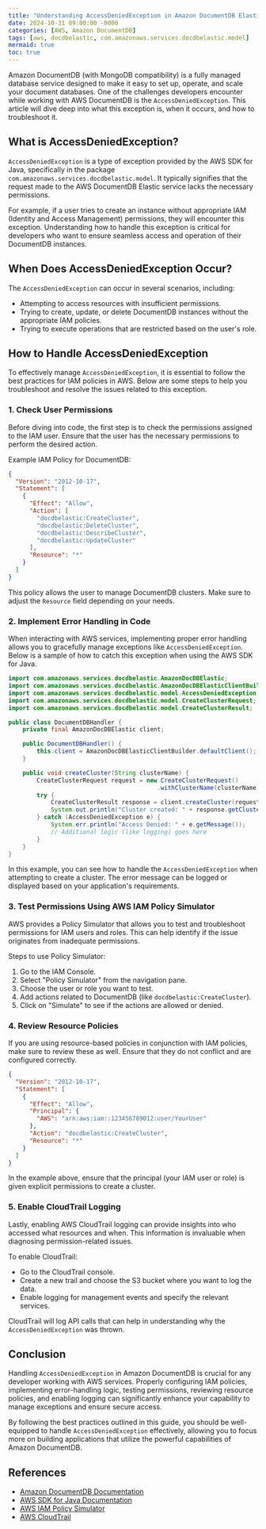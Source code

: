 ```yaml
---
title: "Understanding AccessDeniedException in Amazon DocumentDB Elastic Service"
date: 2024-10-31 09:00:00 -0000
categories: [AWS, Amazon DocumentDB]
tags: [aws, docdbelastic, com.amazonaws.services.docdbelastic.model]
mermaid: true
toc: true
---
```



Amazon DocumentDB (with MongoDB compatibility) is a fully managed database service designed to make it easy to set up, operate, and scale your document databases. One of the challenges developers encounter while working with AWS DocumentDB is the `AccessDeniedException`. This article will dive deep into what this exception is, when it occurs, and how to troubleshoot it.

## What is AccessDeniedException?

`AccessDeniedException` is a type of exception provided by the AWS SDK for Java, specifically in the package `com.amazonaws.services.docdbelastic.model`. It typically signifies that the request made to the AWS DocumentDB Elastic service lacks the necessary permissions.

For example, if a user tries to create an instance without appropriate IAM (Identity and Access Management) permissions, they will encounter this exception. Understanding how to handle this exception is critical for developers who want to ensure seamless access and operation of their DocumentDB instances.

## When Does AccessDeniedException Occur?

The `AccessDeniedException` can occur in several scenarios, including:

- Attempting to access resources with insufficient permissions.
- Trying to create, update, or delete DocumentDB instances without the appropriate IAM policies.
- Trying to execute operations that are restricted based on the user's role.

## How to Handle AccessDeniedException

To effectively manage `AccessDeniedException`, it is essential to follow the best practices for IAM policies in AWS. Below are some steps to help you troubleshoot and resolve the issues related to this exception.

### 1. Check User Permissions

Before diving into code, the first step is to check the permissions assigned to the IAM user. Ensure that the user has the necessary permissions to perform the desired action.

Example IAM Policy for DocumentDB:

```json
{
  "Version": "2012-10-17",
  "Statement": [
    {
      "Effect": "Allow",
      "Action": [
        "docdbelastic:CreateCluster",
        "docdbelastic:DeleteCluster",
        "docdbelastic:DescribeCluster",
        "docdbelastic:UpdateCluster"
      ],
      "Resource": "*"
    }
  ]
}
```

This policy allows the user to manage DocumentDB clusters. Make sure to adjust the `Resource` field depending on your needs.

### 2. Implement Error Handling in Code

When interacting with AWS services, implementing proper error handling allows you to gracefully manage exceptions like `AccessDeniedException`. Below is a sample of how to catch this exception when using the AWS SDK for Java.

```java
import com.amazonaws.services.docdbelastic.AmazonDocDBElastic;
import com.amazonaws.services.docdbelastic.AmazonDocDBElasticClientBuilder;
import com.amazonaws.services.docdbelastic.model.AccessDeniedException;
import com.amazonaws.services.docdbelastic.model.CreateClusterRequest;
import com.amazonaws.services.docdbelastic.model.CreateClusterResult;

public class DocumentDBHandler {
    private final AmazonDocDBElastic client;

    public DocumentDBHandler() {
        this.client = AmazonDocDBElasticClientBuilder.defaultClient();
    }

    public void createCluster(String clusterName) {
        CreateClusterRequest request = new CreateClusterRequest()
                                          .withClusterName(clusterName);
        try {
            CreateClusterResult response = client.createCluster(request);
            System.out.println("Cluster created: " + response.getClusterArn());
        } catch (AccessDeniedException e) {
            System.err.println("Access Denied: " + e.getMessage());
            // Additional logic (like logging) goes here
        }
    }
}
```

In this example, you can see how to handle the `AccessDeniedException` when attempting to create a cluster. The error message can be logged or displayed based on your application's requirements.

### 3. Test Permissions Using AWS IAM Policy Simulator

AWS provides a Policy Simulator that allows you to test and troubleshoot permissions for IAM users and roles. This can help identify if the issue originates from inadequate permissions.

Steps to use Policy Simulator:

1. Go to the IAM Console.
2. Select "Policy Simulator" from the navigation pane.
3. Choose the user or role you want to test.
4. Add actions related to DocumentDB (like `docdbelastic:CreateCluster`).
5. Click on "Simulate" to see if the actions are allowed or denied.

### 4. Review Resource Policies

If you are using resource-based policies in conjunction with IAM policies, make sure to review these as well. Ensure that they do not conflict and are configured correctly.

```json
{
  "Version": "2012-10-17",
  "Statement": [
    {
      "Effect": "Allow",
      "Principal": {
        "AWS": "arn:aws:iam::123456789012:user/YourUser"
      },
      "Action": "docdbelastic:CreateCluster",
      "Resource": "*"
    }
  ]
}
```

In the example above, ensure that the principal (your IAM user or role) is given explicit permissions to create a cluster.

### 5. Enable CloudTrail Logging

Lastly, enabling AWS CloudTrail logging can provide insights into who accessed what resources and when. This information is invaluable when diagnosing permission-related issues.

To enable CloudTrail:

- Go to the CloudTrail console.
- Create a new trail and choose the S3 bucket where you want to log the data.
- Enable logging for management events and specify the relevant services.

CloudTrail will log API calls that can help in understanding why the `AccessDeniedException` was thrown.

## Conclusion

Handling `AccessDeniedException` in Amazon DocumentDB is crucial for any developer working with AWS services. Properly configuring IAM policies, implementing error-handling logic, testing permissions, reviewing resource policies, and enabling logging can significantly enhance your capability to manage exceptions and ensure secure access.

By following the best practices outlined in this guide, you should be well-equipped to handle `AccessDeniedException` effectively, allowing you to focus more on building applications that utilize the powerful capabilities of Amazon DocumentDB.

## References

- [Amazon DocumentDB Documentation](https://docs.aws.amazon.com/documentdb/latest/developerguide/what-is.html)
- [AWS SDK for Java Documentation](https://docs.aws.amazon.com/sdk-for-java/latest/developer-guide/home.html)
- [AWS IAM Policy Simulator](https://policysim.aws.amazon.com/)
- [AWS CloudTrail](https://aws.amazon.com/cloudtrail/)